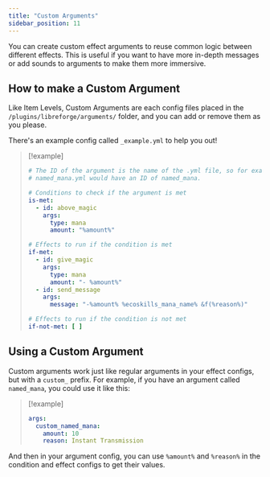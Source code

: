 ```yaml
---
title: "Custom Arguments"
sidebar_position: 11
---
```


You can create custom effect arguments to reuse common logic between
different effects. This is useful if you want to have more in-depth messages or
add sounds to arguments to make them more immersive.

## How to make a Custom Argument

Like Item Levels, Custom Arguments are each config files placed in the `/plugins/libreforge/arguments/` folder, and you can add or remove them as you please.

There's an example config called `_example.yml` to help you out!

> [!example]
> ```yaml
> # The ID of the argument is the name of the .yml file, so for example
> # named_mana.yml would have an ID of named_mana.
> 
> # Conditions to check if the argument is met
> is-met:
>   - id: above_magic
>     args:
>       type: mana
>       amount: "%amount%"
> 
> # Effects to run if the condition is met
> if-met:
>   - id: give_magic
>     args:
>       type: mana
>       amount: "- %amount%"
>   - id: send_message
>     args:
>       message: "-%amount% %ecoskills_mana_name% &f(%reason%)"
> 
> # Effects to run if the condition is not met
> if-not-met: [ ]
> ```

## Using a Custom Argument

Custom arguments work just like regular arguments in your effect configs, but with
a `custom_` prefix. For example, if you have an argument called `named_mana`, you could
use it like this:

> [!example]
> ```yaml
> args:
>   custom_named_mana:
>     amount: 10
>     reason: Instant Transmission
> ```

And then in your argument config, you can use `%amount%` and `%reason%` in the condition
and effect configs to get their values.
